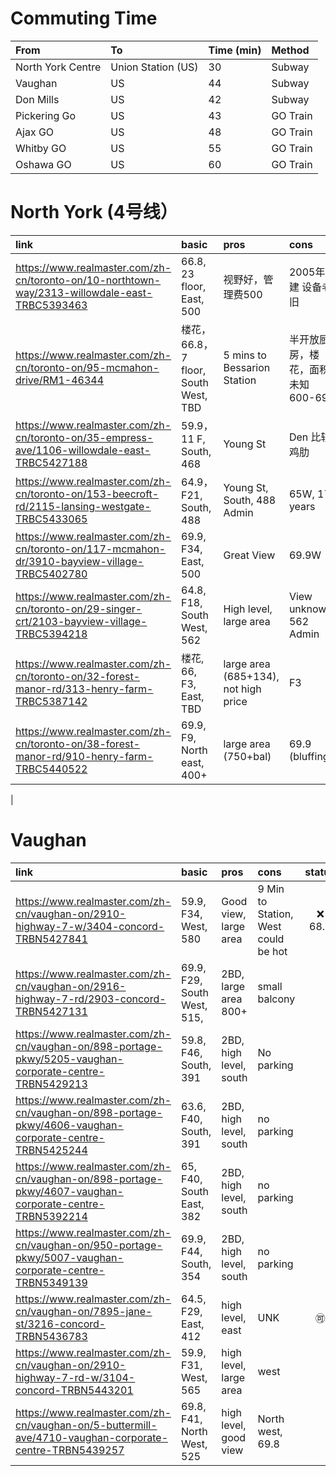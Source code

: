 # Commuting Time


| From | To | Time (min) | Method | 
|:---|:---|:---|:---|
| North York Centre | Union Station (US) | 30 | Subway|
| Vaughan | US | 44| Subway | 
| Don Mills | US | 42 | Subway|
| Pickering Go | US | 43 | GO Train|
| Ajax GO | US | 48 | GO Train | 
| Whitby GO | US | 55 | GO Train | 
| Oshawa GO | US | 60 | GO Train | 



# North York (4号线）

| link  | basic  | pros  | cons  | status |
|:---|:---|:---|:---|:---:| 
| https://www.realmaster.com/zh-cn/toronto-on/10-northtown-way/2313-willowdale-east-TRBC5393463   | 66.8, 23 floor, East, 500  |  视野好，管理费500 | 2005年建 设备老旧 |  |
| https://www.realmaster.com/zh-cn/toronto-on/95-mcmahon-drive/RM1-46344  | 楼花，66.8，7 floor, South West, TBD | 5 mins to Bessarion Station | 半开放厨房，楼花，面积未知 600-699  | 
| https://www.realmaster.com/zh-cn/toronto-on/35-empress-ave/1106-willowdale-east-TRBC5427188 | 59.9， 11 F, South, 468 | Young St | Den 比较鸡肋|
| https://www.realmaster.com/zh-cn/toronto-on/153-beecroft-rd/2115-lansing-westgate-TRBC5433065 | 64.9， F21, South, 488 | Young St, South, 488 Admin| 65W, 17 years |
| https://www.realmaster.com/zh-cn/toronto-on/117-mcmahon-dr/3910-bayview-village-TRBC5402780 | 69.9, F34, East, 500 | Great View | 69.9W|
| https://www.realmaster.com/zh-cn/toronto-on/29-singer-crt/2103-bayview-village-TRBC5394218 | 64.8, F18, South West, 562 | High level, large area | View unknown, 562 Admin| 
| https://www.realmaster.com/zh-cn/toronto-on/32-forest-manor-rd/313-henry-farm-TRBC5387142 | 楼花, 66, F3, East, TBD| large area (685+134), not high price| F3|
| https://www.realmaster.com/zh-cn/toronto-on/38-forest-manor-rd/910-henry-farm-TRBC5440522 | 69.9, F9, North east, 400+ | large area (750+bal) | 69.9 (bluffing) | | 
| 



# Vaughan

| link  | basic  | pros  | cons  | status |
|:---|:---|:---|:---|:---:| 
| https://www.realmaster.com/zh-cn/vaughan-on/2910-highway-7-w/3404-concord-TRBN5427841 | 59.9, F34, West, 580 | Good view, large area | 9 Min to Station, West could be hot| :x: 68.8 |
| https://www.realmaster.com/zh-cn/vaughan-on/2916-highway-7-rd/2903-concord-TRBN5427131 | 69.9, F29, South West, 515, | 2BD, large area 800+ | small balcony | |
| https://www.realmaster.com/zh-cn/vaughan-on/898-portage-pkwy/5205-vaughan-corporate-centre-TRBN5429213| 59.8, F46, South, 391 | 2BD, high level, south | No parking| | 
| https://www.realmaster.com/zh-cn/vaughan-on/898-portage-pkwy/4606-vaughan-corporate-centre-TRBN5425244 | 63.6, F40, South, 391 | 2BD, high level, south | no parking| | 
| https://www.realmaster.com/zh-cn/vaughan-on/898-portage-pkwy/4607-vaughan-corporate-centre-TRBN5392214 | 65, F40, South East, 382 | 2BD, high level, south | no parking| | 
| https://www.realmaster.com/zh-cn/vaughan-on/950-portage-pkwy/5007-vaughan-corporate-centre-TRBN5349139 | 69.9, F44, South, 354 | 2BD, high level, south | no parking| | 
| https://www.realmaster.com/zh-cn/vaughan-on/7895-jane-st/3216-concord-TRBN5436783 | 64.5, F29, East, 412 | high level, east | UNK | :accept: |
| https://www.realmaster.com/zh-cn/vaughan-on/2910-highway-7-rd-w/3104-concord-TRBN5443201 | 59.9, F31, West, 565 | high level, large area | west | |
| https://www.realmaster.com/zh-cn/vaughan-on/5-buttermill-ave/4710-vaughan-corporate-centre-TRBN5439257 | 69.8, F41, North West, 525 | high level, good view | North west, 69.8||




